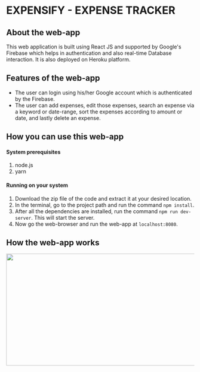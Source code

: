 # EXPENSIFY - EXPENSE TRACKER

## About the web-app
This web application is built using React JS and supported by Google's Firebase which helps in authentication and also real-time Database interaction. It is also deployed on Heroku platform.

## Features of the web-app
- The user can login using his/her Google account which is authenticated by the Firebase.
- The user can add expenses, edit those expenses, search an expense via a keyword or date-range, sort the expenses according to amount or date, and lastly delete an expense.

## How you can use this web-app
#### System prerequisites
1. node.js
2. yarn 

#### Running on your system
1. Download the zip file of the code and extract it at your desired location.
2. In the terminal, go to the project path and run the command `npm install`.
3. After all the dependencies are installed, run the command `npm run dev-server`. This will start the server.
4. Now go the web-browser and run the web-app at `localhost:8080`.

## How the web-app works
<img src ="https://user-images.githubusercontent.com/72819553/101399257-3c9d0b00-38f5-11eb-9813-4e872f021fe1.gif" width="550" height="300">
